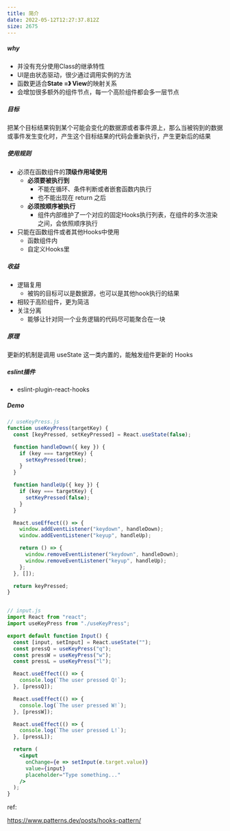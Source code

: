 ```yaml
---
title: 简介
date: 2022-05-12T12:27:37.812Z
size: 2675
---
```

##### why

- 并没有充分使用Class的继承特性
- UI是由状态驱动，很少通过调用实例的方法
- 函数更适合**State =》 View**的映射关系
- 会增加很多额外的组件节点，每一个高阶组件都会多一层节点



##### 目标

把某个目标结果钩到某个可能会变化的数据源或者事件源上，那么当被钩到的数据或事件发生变化时，产生这个目标结果的代码会重新执行，产生更新后的结果



##### 使用规则

- 必须在函数组件的**顶级作用域使用**
  - **必须要被执行到**
    - 不能在循环、条件判断或者嵌套函数内执行
    - 也不能出现在 return 之后
  - **必须按顺序被执行**
    - 组件内部维护了一个对应的固定Hooks执行列表，在组件的多次渲染之间，会依照顺序执行
- 只能在函数组件或者其他Hooks中使用
  - 函数组件内
  - 自定义Hooks里



##### 收益

- 逻辑复用
  - 被钩的目标可以是数据源，也可以是其他hook执行的结果
- 相较于高阶组件，更为简洁
- 关注分离
  - 能够让针对同一个业务逻辑的代码尽可能聚合在一块



##### 原理

更新的机制是调用 useState 这一类内置的，能触发组件更新的 Hooks



##### eslint插件

- eslint-plugin-react-hooks



##### Demo

```jsx
// useKeyPress.js
function useKeyPress(targetKey) {
  const [keyPressed, setKeyPressed] = React.useState(false);

  function handleDown({ key }) {
    if (key === targetKey) {
      setKeyPressed(true);
    }
  }

  function handleUp({ key }) {
    if (key === targetKey) {
      setKeyPressed(false);
    }
  }

  React.useEffect(() => {
    window.addEventListener("keydown", handleDown);
    window.addEventListener("keyup", handleUp);

    return () => {
      window.removeEventListener("keydown", handleDown);
      window.removeEventListener("keyup", handleUp);
    };
  }, []);

  return keyPressed;
}


// input.js
import React from "react";
import useKeyPress from "./useKeyPress";

export default function Input() {
  const [input, setInput] = React.useState("");
  const pressQ = useKeyPress("q");
  const pressW = useKeyPress("w");
  const pressL = useKeyPress("l");

  React.useEffect(() => {
    console.log(`The user pressed Q!`);
  }, [pressQ]);

  React.useEffect(() => {
    console.log(`The user pressed W!`);
  }, [pressW]);

  React.useEffect(() => {
    console.log(`The user pressed L!`);
  }, [pressL]);

  return (
    <input
      onChange={e => setInput(e.target.value)}
      value={input}
      placeholder="Type something..."
    />
  );
}
```

ref:

https://www.patterns.dev/posts/hooks-pattern/
